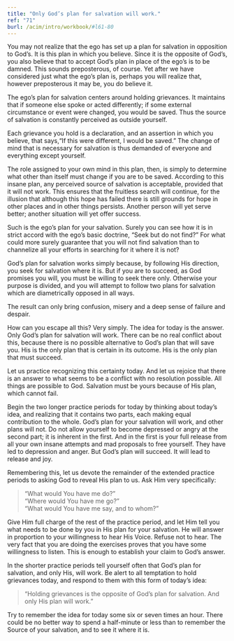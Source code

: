 ```yaml
---
title: "Only God’s plan for salvation will work."
ref: "71"
burl: /acim/intro/workbook/#l61-80
---
```


You may not realize that the ego has set up a plan for salvation in
opposition to God’s. It is this plan in which you believe. Since it is
the opposite of God’s, you also believe that to accept God’s plan in
place of the ego’s is to be damned. This sounds preposterous, of course.
Yet after we have considered just what the ego’s plan is, perhaps you
will realize that, however preposterous it may be, you do believe it.

The ego’s plan for salvation centers around holding grievances. It
maintains that if someone else spoke or acted differently; if some
external circumstance or event were changed, you would be saved. Thus
the source of salvation is constantly perceived as outside yourself.

Each grievance you hold is a declaration, and an assertion in which you
believe, that says,“If this were different, I would be saved.” The
change of mind that is necessary for salvation is thus demanded of
everyone and everything except yourself.

The role assigned to your own mind in this plan, then, is simply to
determine what other than itself must change if you are to be saved.
According to this insane plan, any perceived source of salvation is
acceptable, provided that it will not work. This ensures that the
fruitless search will continue, for the illusion that although this hope
has failed there is still grounds for hope in other places and in other
things persists. Another person will yet serve better; another situation
will yet offer success.

Such is the ego’s plan for your salvation. Surely you can see how it is
in strict accord with the ego’s basic doctrine, “Seek but do not find?”
For what could more surely guarantee that you will not find salvation
than to channelize all your efforts in searching for it where it is not?

God’s plan for salvation works simply because, by following His
direction, you seek for salvation where it is. But if you are to
succeed, as God promises you will, you must be willing to seek there
only. Otherwise your purpose is divided, and you will attempt to follow
two plans for salvation which are diametrically opposed in all ways.

The result can only bring confusion, misery and a deep sense of failure
and despair.

How can you escape all this? Very simply. The idea for today is the
answer. Only God’s plan for salvation will work. There can be no real
conflict about this, because there is no possible alternative to God’s
plan that will save you. His is the only plan that is certain in its
outcome. His is the only plan that must succeed.

Let us practice recognizing this certainty today. And let us rejoice
that there is an answer to what seems to be a conflict with no
resolution possible. All things are possible to God. Salvation must be
yours because of His plan, which cannot fail.

Begin the two longer practice periods for today by thinking about
today’s idea, and realizing that it contains two parts, each making
equal contribution to the whole. God’s plan for your salvation will
work, and other plans will not. Do not allow yourself to become
depressed or angry at the second part; it is inherent in the first. And
in the first is your full release from all your own insane attempts and
mad proposals to free yourself. They have led to depression and anger.
But God’s plan will succeed. It will lead to release and joy.

Remembering this, let us devote the remainder of the extended practice
periods to asking God to reveal His plan to us. Ask Him very
specifically:

> “What would You have me do?”<br/>
> “Where would You have me go?”<br/>
> “What would You have me say, and to whom?”

Give Him full charge of the rest of the practice period, and let Him
tell you what needs to be done by you in His plan for your salvation. He
will answer in proportion to your willingness to hear His Voice. Refuse
not to hear. The very fact that you are doing the exercises proves that
you have some willingness to listen. This is enough to establish your
claim to God’s answer.

In the shorter practice periods tell yourself often that God’s plan for
salvation, and only His, will work. Be alert to all temptation to hold
grievances today, and respond to them with this form of today’s idea:

> “Holding grievances is the opposite of God’s plan for salvation.
> And only His plan will work.”

Try to remember the idea for today some six or seven times an hour.
There could be no better way to spend a half-minute or less than to
remember the Source of your salvation, and to see it where it is.

